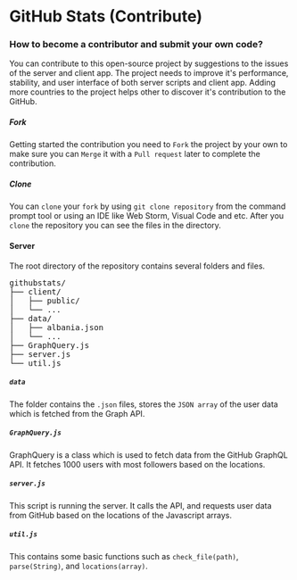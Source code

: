 # GitHub Stats (Contribute)
### How to become a contributor and submit your own code?
You can contribute to this open-source project by suggestions to the issues of the server and client app.
The project needs to improve it's performance, stability, and user interface of both server scripts and client app.
Adding more countries to the project helps other to discover it's contribution to the GitHub.

##### Fork
Getting started the contribution you need to `Fork` the project by your own to make sure you can `Merge` it with a `Pull request`
later to complete the contribution.

##### Clone
You can `clone` your `fork` by using `git clone repository` from the command prompt tool or
using an IDE like Web Storm, Visual Code and etc. After you `clone` the repository you can see the files
in the directory.

#### Server
The root directory of the repository contains several folders and files.
<pre>
githubstats/
├── client/
│   ├── public/
│   └── ...
├── data/
│   ├── albania.json
│   └── ...
├── GraphQuery.js
├── server.js
└── util.js
</pre>
##### `data`
The folder contains the `.json` files, stores the  `JSON array` of the user data which is fetched
from the Graph API. 
##### `GraphQuery.js`
GraphQuery is a class which is used to fetch data from the GitHub GraphQL API.
It fetches 1000 users with most followers based on the locations.
##### `server.js`
This script is running the server. It calls the API, and requests user data from GitHub based
on the locations of the Javascript arrays.
##### `util.js`
This contains some basic functions such as `check_file(path)`, `parse(String)`, and `locations(array)`.


 

